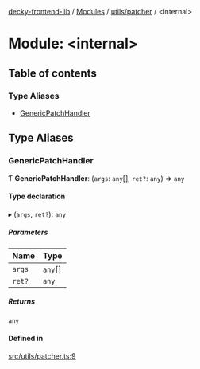 [decky-frontend-lib](../README.md) / [Modules](../modules.md) / [utils/patcher](utils_patcher.md) / <internal\>

# Module: <internal\>

## Table of contents

### Type Aliases

- [GenericPatchHandler](utils_patcher._internal_.md#genericpatchhandler)

## Type Aliases

### GenericPatchHandler

Ƭ **GenericPatchHandler**: (`args`: `any`[], `ret?`: `any`) => `any`

#### Type declaration

▸ (`args`, `ret?`): `any`

##### Parameters

| Name | Type |
| :------ | :------ |
| `args` | `any`[] |
| `ret?` | `any` |

##### Returns

`any`

#### Defined in

[src/utils/patcher.ts:9](https://github.com/SteamDeckHomebrew/decky-frontend-lib/blob/7ba1229/src/utils/patcher.ts#L9)
